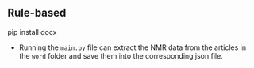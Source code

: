## Rule-based
pip install docx

- Running the ```main.py``` file can extract the NMR data from the articles in the ```word``` folder and save them into the corresponding json file.
